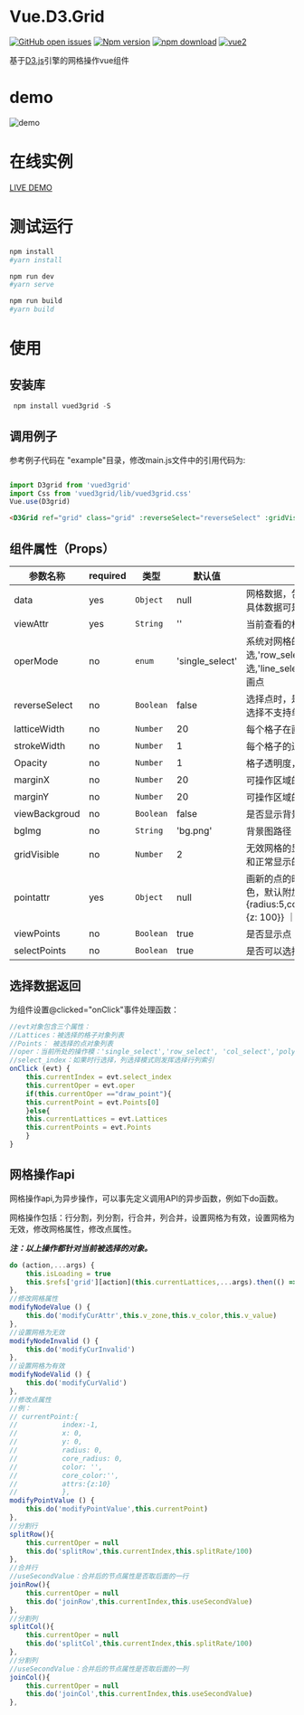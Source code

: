 
# Vue.D3.Grid
[![GitHub open issues](https://img.shields.io/github/issues/machine-w/Vue.D3.Grid.svg)](https://github.com/machine-w/Vue.D3.Grid/issues)
[![Npm version](https://img.shields.io/npm/v/vued3grid.svg)](https://www.npmjs.com/package/vued3grid)
[![npm download](https://img.shields.io/npm/dt/vued3grid.svg)](https://www.npmjs.com/package/vued3grid)
[![vue2](https://img.shields.io/badge/vue-2.x-brightgreen.svg)](https://vuejs.org/)


基于[D3.js](https://d3js.org/)引擎的网格操作vue组件


# demo

![demo](./documents/demo.gif)

# 在线实例

[ LIVE DEMO ](http://121.36.62.6:8080/index.html)




# 测试运行

``` bash
npm install
#yarn install

npm run dev
#yarn serve

npm run build
#yarn build

```




# 使用

## 安装库

``` js
 npm install vued3grid -S
```

## 调用例子


参考例子代码在 "example"目录，修改main.js文件中的引用代码为:

```js

import D3grid from 'vued3grid'
import Css from 'vued3grid/lib/vued3grid.css'
Vue.use(D3grid)
```

```html
<D3Grid ref="grid" class="grid" :reverseSelect="reverseSelect" :gridVisible="gridVisible" :selectPoints="selectPoints" :pointattr="createPoint" :viewPoints="viewPoints" :bgImg="bgImg" :viewBackgroud="viewBackgroud" :strokeWidth="vstrokeWidth" :Opacity="vOpacity" :operMode="operMode" :viewAttr="viewAttr" :marginX="Marginx" :marginY="Marginy" :data="griddata" :latticeWidth="latticeWidth"@clicked="onClick" ></D3Grid>
```
## 组件属性（Props）

| 参数名称      | required | 类型              | 默认值     | 描述 |
| ---       | ---     | ---                     | ---         | ---         |
| data      | yes    | `Object`                     | null        | 网格数据，包括格子的大小，位置和属性颜色，包括格子上的点的信息，具体数据可是可以参考mock目录的数据生成函数 ｜
| viewAttr | yes |  `String` |  ''     | 当前查看的格子数据中哪个属性的颜色 |
| operMode    | no | `enum`| 'single_select'  | 系统对网格的操作模式选择，支持的操作:'single_select':单选,'row_select'：行选择'col_select':列选择,'poly_select':多边形圈选,'line_select':折线选择,'rect_select':矩形选择,'draw_point':选择点与画点|
| reverseSelect   | no | `Boolean`  | false | 选择点时，是否反向选择，即返回的网格为选取范围外的点。（注：反向选择不支持单选） |
| latticeWidth   | no | `Number`  | 20 |  每个格子在画布上的宽度值（注：与数据中的真实宽度值不同） |
| strokeWidth   | no | `Number`  | 1 |  每个格子的边框在画布上的宽度值（注：与数据中的真实宽度值不同） |
| Opacity    | no | `Number`           | 1            | 格子透明度，取值0-1 |
| marginX    | no | `Number`          | 20       | 可操作区域的左边距 |
| marginY    | no | `Number`           | 20            | 可操作区域的上边距 |
| viewBackgroud   | no | `Boolean`  | false |  是否显示背景图 |
| bgImg | no |  `String` |  'bg.png'     | 背景图路径 |
| gridVisible   | no | `Number`  | 2 |  无效网格的显示方式：2:灰色显示,1:不显示,0:正常显示。（注：灰色显示和正常显示的情况下，无效网格可以被选择，不显示时不能被选中） |
| pointattr      | yes    | `Object`                     | null        | 画新的点的时候点的默认属性值（半径，圆心半径，外围颜色，核心颜色，默认附加属性），例： {radius:5,core_radius:1,color:"#ff0000",core_color:"#000000",attrs:{z: 100}} ｜
| viewPoints   | no | `Boolean`  | true |  是否显示点 |
| selectPoints   | no | `Boolean`  | true |  是否可以选择点 |

## 选择数据返回

为组件设置@clicked="onClick"事件处理函数：

```js
//evt对象包含三个属性：
//Lattices：被选择的格子对象列表
//Points： 被选择的点对象列表
//oper：当前所处的操作模：'single_select','row_select', 'col_select','poly_select','line_select','rect_select','draw_point'
//select_index：如果时行选择，列选择模式则发挥选择行列索引
onClick (evt) {
    this.currentIndex = evt.select_index
    this.currentOper = evt.oper
    if(this.currentOper =="draw_point"){
    this.currentPoint = evt.Points[0]
    }else{
    this.currentLattices = evt.Lattices
    this.currentPoints = evt.Points
    }
}

```


## 网格操作api

网格操作api,为异步操作，可以事先定义调用API的异步函数，例如下do函数。

网格操作包括：行分割，列分割，行合并，列合并，设置网格为有效，设置网格为无效，修改网格属性，修改点属性。

***注：以上操作都针对当前被选择的对象。***

```js
do (action,...args) {
    this.isLoading = true
    this.$refs['grid'][action](this.currentLattices,...args).then(() => { this.isLoading = false })
},
//修改网格属性
modifyNodeValue () {
    this.do('modifyCurAttr',this.v_zone,this.v_color,this.v_value)
},
//设置网格为无效
modifyNodeInvalid () {
    this.do('modifyCurInvalid')
},
//设置网格为有效
modifyNodeValid () {
    this.do('modifyCurValid')
},
//修改点属性
//例：
// currentPoint:{
//           index:-1,
//           x: 0,
//           y: 0,
//           radius: 0,
//           core_radius: 0,
//           color: '',
//           core_color:'',
//           attrs:{z:10}
//           },
modifyPointValue () {
    this.do('modifyPointValue',this.currentPoint)
},
//分割行
splitRow(){
    this.currentOper = null
    this.do('splitRow',this.currentIndex,this.splitRate/100)
},
//合并行
//useSecondValue：合并后的节点属性是否取后面的一行
joinRow(){
    this.currentOper = null
    this.do('joinRow',this.currentIndex,this.useSecondValue)
},
//分割列
splitCol(){
    this.currentOper = null
    this.do('splitCol',this.currentIndex,this.splitRate/100)
},
//分割列
//useSecondValue：合并后的节点属性是否取后面的一列
joinCol(){
    this.currentOper = null
    this.do('joinCol',this.currentIndex,this.useSecondValue)
},
```


